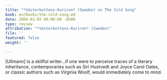 ```yaml
---
title: "*Västerbottens-Kuriren* (Sweden) on The Cold Song"
book: en/books/the-cold-song.md
date: 2004-01-05 00:00:00 -0500
type: review
attribution: "*Västerbottens-Kuriren* (Sweden)"
file: ''
featured: false
weight: ''

---
```

\[Ullmann\] is a skillful writer…If one were to perceive traces of a literary inheritance, contemporaries such as Siri Hustvedt and Joyce Carol Oates, or classic authors such as Virginia Woolf, would immediately come to mind.